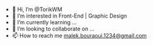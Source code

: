 - 👋 Hi, I’m @TorikWM
- 👀 I’m interested in Front-End | Graphic Design
- 🌱 I’m currently learning ...
- 💞️ I’m looking to collaborate on ...
- 📫 How to reach me malek.bouraoui.1234@gmail.com
<!---
TorikWM/TorikWM is a ✨ special ✨ repository because its `README.md` (this file) appears on your GitHub profile.
You can click the Preview link to take a look at your changes.
--->
